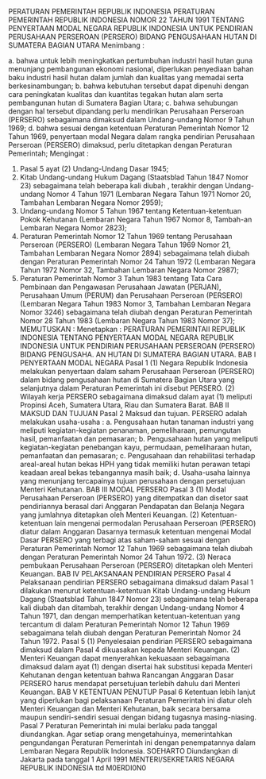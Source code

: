  PERATURAN PEMERINTAH REPUBLIK INDONESIA PERATURAN PEMERINTAH REPUBLIK INDONESIA NOMOR 22 TAHUN 1991 TENTANG PENYERTAAN MODAL NEGARA REPUBLIK INDONESIA UNTUK PENDIRIAN PERUSAHAAN PERSEROAN (PERSERO) BIDANG PENGUSAHAAN HUTAN DI SUMATERA BAGIAN UTARA
Menimbang :

a. bahwa untuk lebih meningkatkan pertumbuhan industri hasil hutan guna menunjang pembangunan ekonomi nasional, diperlukan penyediaan bahan baku industri hasil hutan dalam jumlah dan kualitas yang memadai serta berkesinambungan;
b. bahwa kebutuhan tersebut dapat dipenuhi dengan cara peningkatan kualitas dan kuantitas tegakan hutan alam serta pembangunan hutan di Sumatera Bagian Utara;
c. bahwa sehubungan dengan hal tersebut dipandang perlu mendirikan Perusahaan Perseroan (PERSERO) sebagaimana dimaksud dalam Undang-undang Nomor 9 Tahun 1969;
d. bahwa sesuai dengan ketentuan Peraturan Pemerintah Nomor 12 Tahun 1969, penyertaan modal Negara dalam rangka pendirian Perusahaan Perseroan (PERSERO) dimaksud, perlu ditetapkan dengan Peraturan Pemerintah;
Mengingat :

1. Pasal 5 ayat (2) Undang-Undang Dasar 1945;
2. Kitab Undang-undang Hukum Dagang (Staatsblad Tahun 1847 Nomor 23) sebagaimana telah beberapa kali diubah , terakhir dengan Undang-undang Nomor 4 Tahun 1971 (Lembaran Negara Tahun 1971 Nomor 20, Tambahan Lembaran Negara Nomor 2959);
3. Undang-undang Nomor 5 Tahun 1967 tentang Ketentuan-ketentuan Pokok Kehutanan (Lembaran Negara Tahun 1967 Nomor 8, Tambah-an Lembaran Negara Nomor 2823);
5. Peraturan Pemerintah Nomor 12 Tahun 1969 tentang Perusahaan Perseroan (PERSERO) (Lembaran Negara Tahun 1969 Nomor 21, Tambahan Lembaran Negara Nomor 2894) sebagaimana telah diubah dengan Peraturan Pemerintah Nomor 24 Tahun 1972 (Lembaran Negara Tahun 1972 Nomor 32, Tambahan Lembaran Negara Nomor 2987);
6. Peraturan Pemerintah Nomor 3 Tahun 1983 tentang Tata Cara Pembinaan dan Pengawasan Perusahaan Jawatan (PERJAN), Perusahaan Umum (PERUM) dan Perusahaan Perseroan (PERSERO) (Lembaran Negara Tahun 1983 Nomor 3, Tambahan Lembaran Negara Nomor 3246) sebagaimana telah diubah dengan Peraturan Pemerintah Nomor 28 Tahun 1983 (Lembaran Negara Tahun 1983 Nomor 37);
MEMUTUSKAN :
 Menetapkan : PERATURAN PEMERINTAII REPUBLIK INDONESIA TENTANG PENYERTAAN MODAL NEGARA REPUBLIK INDONESIA UNTUK PENDIRIAN PERUSAHAAN PERSEROAN (PERSERO) BIDANG PENGUSAHA. AN HUTAN DI SUMATERA BAGIAN UTARA.
BAB I PENYERTAAN MODAL NEGARA
Pasal 1
(1) Negara Republik Indonesia melakukan penyertaan dalam saham Perusahaan Perseroan (PERSERO) dalam bidang pengusahaan hutan di Sumatera Bagian Utara yang selanjutnya dalam Peraturan Pemerintah ini disebut PERSERO.
(2) Wilayah kerja PERSERO sebagaimana dimaksud dalam ayat (1) meliputi Propinsi Aceh, Sumatera Utara, Riau dan Sumatera Barat.
BAB II MAKSUD DAN TUJUAN
Pasal 2
Maksud dan tujuan. PERSERO adalah melakukan usaha-usaha :
a. Pengusahaan hutan tanaman industri yang meliputi kegiatan-kegiatan penanaman, pemeliharaan, pemungutan hasil, pemanfaatan dan pemasaran;
b. Pengusahaan hutan yang meliputi kegiatan-kegiatan penebangan kayu, permudaan, pemeliharaan hutan, pemanfaatan dan pemasaran;
c. Pengusahaan dan rehabilitasi terhadap areal-areal hutan bekas HPH yang tidak memiliki hutan perawan tetapi keadaan areal bekas tebangannya masih baik;
d. Usaha-usaha lainnya yang menunjang tercapainya tujuan perusahaan dengan persetujuan Menteri Kehutanan.
BAB III MODAL PERSERO
Pasal 3
(1) Modal Perusahaan Perseroan (PERSERO) yang ditempatkan dan disetor saat pendiriannya berasal dari Anggaran Pendapatan dan Belanja Negara yang jumlahnya ditetapkan oleh Menteri Keuangan.
(2) Ketentuan-ketentuan lain mengenai permodalan Perusahaan Perseroan (PERSERO) diatur dalam Anggaran Dasarnya termasuk ketentuan mengenai Modal Dasar PERSERO yang terbagi atas saham-saham sesuai dengan Peraturan Pemerintah Nomor 12 Tahun 1969 sebagaimana telah diubah dengan Peraturan Pemerintah Nomor 24 Tahun 1972.
(3) Neraca pembukaan Perusahaan Perseroan (PERSERO) ditetapkan oleh Menteri Keuangan.
BAB IV PELAKSANAAN PENDIRIAN PERSERO
Pasal 4
Pelaksanaan pendirian PERSERO sebagaimana dimaksud dalam Pasal 1 dilakukan menurut ketentuan-ketentuan Kitab Undang-undang Hukum Dagang (Staatsblad Tahun 1847 Nomor 23) sebagaimana telah beberapa kali diubah dan ditambah, terakhir dengan Undang-undang Nomor 4 Tahun 1971, dan dengan memperhatikan ketentuan-ketentuan yang tercantum di dalam Peraturan Pemerintah Nomor 12 Tahun 1969 sebagaimana telah diubah dengan Peraturan Pemerintah Nomor 24 Tahun 1972.
Pasal 5
(1) Penyelesaian pendirian PERSERO sebagaimana dimaksud dalam Pasal 4 dikuasakan kepada Menteri Keuangan.
(2) Menteri Keuangan dapat menyerahkan kekuasaan sebagaimana dimaksud dalam ayat (1) dengan disertai hak substitusi kepada Menteri Kehutanan dengan ketentuan bahwa Rancangan Anggaran Dasar PERSERO harus mendapat persetujuan terlebih dahulu dari Menteri Keuangan.
BAB V KETENTUAN PENUTUP
Pasal 6
Ketentuan lebih lanjut yang diperlukan bagi pelaksanaan Peraturan Pemerintah ini diatur oleh Menteri Keuangan dan Menteri Kehutanan, baik secara bersama maupun sendiri-sendiri sesuai dengan bidang tugasnya masing-niasing.
Pasal 7
Peraturan Pemerintah ini mulai berlaku pada tanggal diundangkan.
Agar setiap orang mengetahuinya, memerintahkan pengundangan Peraturan Pemerintah ini dengan penempatannya dalam Lembaran Negara Republik Indonesia. SOEHARTO Diundangkan di Jakarta pada tanggal 1 April 1991 MENTERI/SEKRETARIS NEGARA REPUBLIK INDONESIA ttd M0ERDI0N0